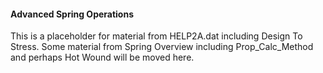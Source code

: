 #### Advanced Spring Operations

This is a placeholder for material from HELP2A.dat including Design To Stress.
Some material from Spring Overview including Prop\_Calc\_Method and perhaps Hot Wound will be moved here.
